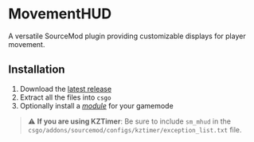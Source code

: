 # MovementHUD
A versatile SourceMod plugin providing customizable displays for player movement.

## **Installation**
1. Download the [latest release](https://github.com/Sikarii/movementhud/releases)
2. Extract all the files into `csgo`
3. Optionally install a [*module*](https://github.com/Sikarii/movementhud-modules) for your gamemode

> :warning: **If you are using KZTimer**: Be sure to include `sm_mhud` in the `csgo/addons/sourcemod/configs/kztimer/exception_list.txt` file.

